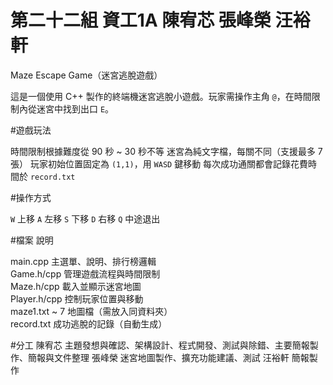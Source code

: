 # 第二十二組 資工1A 陳宥芯 張峰榮 汪裕軒 
Maze Escape Game（迷宮逃脫遊戲）
 
這是一個使用 C++ 製作的終端機迷宮逃脫小遊戲。玩家需操作主角 `@`，在時間限制內從迷宮中找到出口 `E`。


#遊戲玩法

時間限制根據難度從 90 秒 ~ 30 秒不等
迷宮為純文字檔，每關不同（支援最多 7 張）
玩家初始位置固定為 `(1,1)`，用 `WASD` 鍵移動
每次成功通關都會記錄花費時間於 `record.txt`


 #操作方式

 `W`  上移 
 `A`  左移
 `S`  下移 
 `D`  右移
 `Q`  中途退出 


#檔案  說明    

 main.cpp        主選單、說明、排行榜邏輯      
 Game.h/cpp      管理遊戲流程與時間限制        
 Maze.h/cpp      載入並顯示迷宮地圖             
 Player.h/cpp    控制玩家位置與移動             
 maze1.txt ~ 7   地圖檔（需放入同資料夾）        
 record.txt      成功逃脫的記錄（自動生成）     

#分工
陳宥芯  主題發想與確認、架構設計、程式開發、測試與除錯、主要簡報製作、簡報與文件整理
張峰榮  迷宮地圖製作、擴充功能建議、測試
汪裕軒  簡報製作

